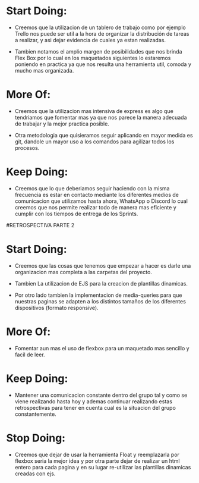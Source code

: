 # Start Doing: 

* Creemos que la utilizacion de un tablero de trabajo como por ejemplo Trello nos puede ser util a la hora de organizar la distribución de tareas a realizar, y asi dejar evidencia de cuales ya estan realizadas.

* Tambien notamos el amplio margen de posibilidades que nos brinda Flex Box por lo cual en los maquetados siguientes lo estaremos poniendo en practica ya que nos resulta una herramienta util, comoda y mucho mas organizada.

# More Of:

* Creemos que la utilizacion mas intensiva de express es algo que tendriamos que fomentar mas ya que nos parece la manera adecuada de trabajar y la mejor practica posible.

* Otra metodologia que quisieramos seguir aplicando en mayor medida es git, dandole un mayor uso a los comandos para agilizar todos los procesos.

# Keep Doing:
* Creemos que lo que deberiamos seguir haciendo con la misma frecuencia es estar en contacto mediante los diferentes medios de comunicacion que utilizamos hasta ahora, WhatsApp o Discord lo cual creemos que nos permite realizar todo de manera mas eficiente y cumplir con los tiempos de entrega de los Sprints.

#RETROSPECTIVA PARTE 2

# Start Doing: 

* Creemos que las cosas que tenemos que empezar a hacer es darle una organizacion mas completa a las carpetas del proyecto.

* Tambien La utilizacion de EJS para la creacion de plantillas dinamicas.

* Por otro lado tambien la implementacion de media-queries para que nuestras paginas se adapten a los distintos tamaños de los diferentes dispositivos (formato responsive).

# More Of:

* Fomentar aun mas el uso de flexbox para un maquetado mas sencillo y facil de leer.


# Keep Doing:
* Mantener una comunicacion constante dentro del grupo tal y como se viene realizando hasta hoy y ademas continuar realizando estas retrospectivas para tener en cuenta cual es la situacion del grupo constantemente.

# Stop Doing:

* Creemos que dejar de usar la herramienta Float y reemplazarla por flexbox seria la mejor idea y por otra parte dejar de realizar un html entero para cada pagina y en su lugar re-utilizar las plantillas dinamicas creadas con ejs.

